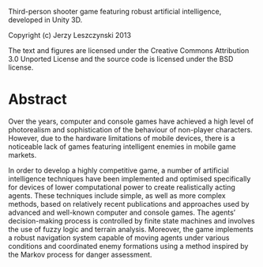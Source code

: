 Third-person shooter game featuring robust artificial intelligence, developed in Unity 3D.

Copyright (c) Jerzy Leszczynski 2013

The text and figures are licensed under the Creative Commons Attribution 3.0 Unported License and the source code is licensed under the BSD license.

Abstract
============
Over the years, computer and console games have achieved a high level of photorealism and
sophistication of the behaviour of non-player characters. However, due to the hardware limitations
of mobile devices, there is a noticeable lack of games featuring intelligent enemies in mobile game
markets.

In order to develop a highly competitive game, a number of artificial intelligence techniques
have been implemented and optimised specifically for devices of lower computational power to
create realistically acting agents. These techniques include simple, as well as more complex methods, based on relatively recent publications and approaches used by advanced and well-known
computer and console games. The agents’ decision-making process is controlled by finite state
machines and involves the use of fuzzy logic and terrain analysis. Moreover, the game implements
a robust navigation system capable of moving agents under various conditions and coordinated enemy formations using a method inspired by the Markov process for danger assessment.
